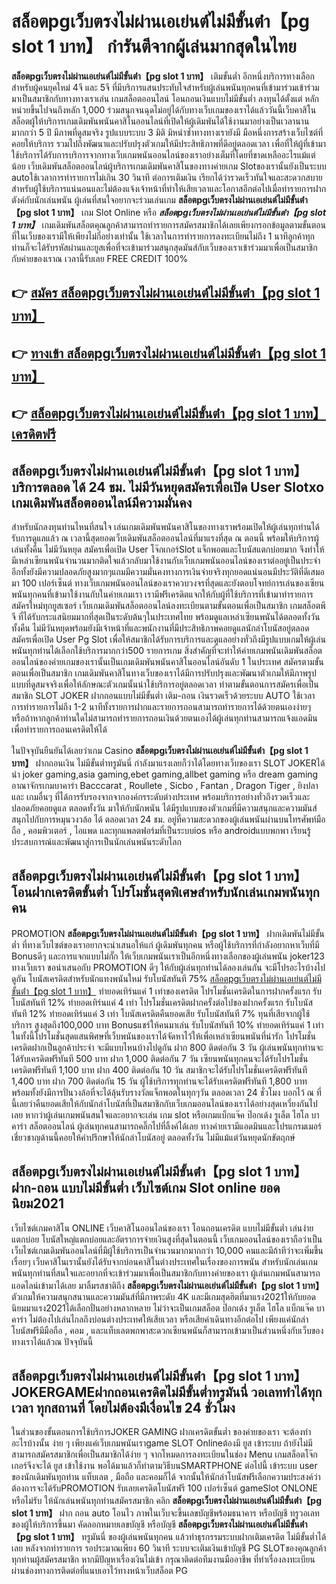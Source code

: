 # สล็อตpgเว็บตรงไม่ผ่านเอเย่นต์ไม่มีขั้นต่ํา【pg slot 1 บาท】  กำรันตีจากผู้เล่นมากสุดในไทย 

**สล็อตpgเว็บตรงไม่ผ่านเอเย่นต์ไม่มีขั้นต่ํา【pg slot 1 บาท】** เติมขั้นต่ำ  อีกหนึ่งบริการทางเลือกสำหรับผู้คนยุคใหม่ 4จี และ 5จี ที่มีบริการแสนประทับใจสำหรับผู้เล่นพนันทุกคนที่เข้ามาร่วมเข้าร่วมมาเป็นสมาชิกกับทางทางเราเล่น เกมสล็อตออนไลน์ โอนถอนเงินแบบไม่มีขั้นต่ำ ลงทุนได้ตั้งแต่ หลักหน่วยขึ้นไปจนถึงหลัก 1,000 ร่วมสนุกจนฉุดไม่อยู่ได้กับทางเว็บเกมของเราได้แล้ววันนี้เว็บคาสิโนสล็อตผู้ให้บริการเกมเดิมพันพนันคาสิโนออนไลน์ที่เปิดให้ผู้เดิมพันได้ใช้งานมาอย่างเป็นเวลานานมากกว่า 5 ปี มีภาพที่ดูสมจริง รูปแบบระบบ 3 มิติ
มิหนำซ้ำทางทางเรายังมี มือหนึ่งการสร้างเว็บไซต์ที่คอยให้บริการ  รวมไปถึงพัฒนาและปรับปรุงตัวเกมให้มีประสิทธิภาพที่ดีอยู่ตลอดเวลา เพื่อที่ให้ผู้ที่เข้ามาใช้บริการได้รับการบริการจากทางเว็บเกมพนันออนไลน์ของเราอย่างเต็มที่โดยที่ขาดเหลืออะไรแม้แต่น้อย เว็บเดิมพันสล็อตออนไลน์ผู้บริการเกมเดิมพันคาสิโนของทางค่ายเกม Slotของเรานั้นยังเป็นระบบ autoใช้เวลาการทำรายการไม่เกิน 30 วินาที ต่อการเติมเงิน เรียกได้ว่ารวดเร็วทันใจและสะดวกสบายสำหรับผู้ใช้บริการแน่นอนและไม่ต้องแจ้งเจ้าหน้าที่ทำให้เสียเวลาและโอกาสอีกต่อไปเมื่อทำรายการฝากตังค์กับนักเล่นพนัน
ผู้เล่นที่สนใจอยากจะร่วมเล่นเกม **สล็อตpgเว็บตรงไม่ผ่านเอเย่นต์ไม่มีขั้นต่ํา【pg slot 1 บาท】** เกม Slot Online หรือ ***สล็อตpgเว็บตรงไม่ผ่านเอเย่นต์ไม่มีขั้นต่ํา【pg slot 1 บาท】*** เกมเดิมพันสล็อตคุณลูกค้าสามารถทำรายการสมัครสมาชิกได้เลยเพียงกรอกข้อมูลตามขั้นตอนที่ในเว็บของเรามีให้เพียงไม่กี่อย่างเท่านั้น ใช้เวลาในการทำรายการลงทะเบียนไม่ถึง 1 นาทีลูกค้าทุกท่านก็จะได้รับรหัสผ่านและยูสเพื่อที่จะเข้ามาร่วมสนุกสุดมันส์กับเว็บของเราเข้าร่วมมาเพื่อเป็นสมาชิกกับค่ายของเราณ เวลานี้รับเลย FREE CREDIT 100%

## 👉 [สมัคร สล็อตpgเว็บตรงไม่ผ่านเอเย่นต์ไม่มีขั้นต่ํา【pg slot 1 บาท】](https://archa888.com/)
## 👉 [ทางเข้า สล็อตpgเว็บตรงไม่ผ่านเอเย่นต์ไม่มีขั้นต่ํา【pg slot 1 บาท】](https://archa888.com/)
## 👉 [สล็อตpgเว็บตรงไม่ผ่านเอเย่นต์ไม่มีขั้นต่ํา【pg slot 1 บาท】 เครดิตฟรี](https://archa888.com/)

## สล็อตpgเว็บตรงไม่ผ่านเอเย่นต์ไม่มีขั้นต่ํา【pg slot 1 บาท】 บริการตลอด ได้ 24 ชม. ไม่มีวันหยุดสมัครเพื่อเปิด User Slotxo เกมเดิมพันสล็อตออนไลน์มีความมั่นคง

สำหรับนักลงทุนท่านไหนที่สนใจ เล่นเกมเดิมพันพนันคาสิโนของทางเราพร้อมเปิดให้ผู้เล่นทุกท่านได้รับการดูแลแล้ว ณ เวลานี้สุดยอดเว็บเดิมพันสล็อตออนไลน์ที่มาแรงที่สุด ณ ตอนนี้ พร้อมให้บริการผู้เล่นทั้งคืน ไม่มีวันหยุด สมัครเพื่อเปิด User โจ๊กเกอร์Slot แจ็กพอตและโบนัสแตกบ่อยมาก จึงทำให้มีเหล่าเซียนพนันจำนวนมากติดใจแล้วกลับมาใช้งานกับเว็บเกมพนันออนไลน์ของเราต่ออยู่เป็นประจำ อีกทั้งยังมีความปลอดภัยสูงมากๆแถมมีความมั่นคงทางการเงินจ่ายจริงทุกยอดแน่นอนมีประวัติที่ดีเสมอมา 100 เปอร์เซ็นต์ ทางเว็บเกมพนันออนไลน์ของเราควบวงจรที่สุดและยังตอบโจทย์การเล่นของเซียนพนันทุกคนที่เข้ามาใช้งานกับในค่ายเกมเรา
เรามีฟรีเครดิตแจกให้กับผู้ที่ใช้บริการที่เข้ามาทำรายการสมัครใหม่ทุกยูสเซอร์ เว็บเกมเดิมพันสล็อตออนไลน์ลงทะเบียนตามขั้นตอนเพื่อเป็นสมาชิก เกมสล็อตพีจี ที่ได้รับกระแสนิยมมากที่สุดเป็นระดับต้นๆในประเทศไทย พร้อมดูแลเหล่าเซียนพนันได้ตลอดทั้งวัน ทั้งคืน ไม่มีวันหยุดพร้อมยังมีเจ้าหน้าที่และพนักงานที่มีประสิทธิภาพคอยดูแลนักล่าโบนัสอยู่ตลอด สมัครเพื่อเปิด User  Pg Slot เพื่อให้สมาชิกได้รับการบริการและดูแลอย่างทั่วถึงมีรูปแบบเกมให้ผู้เล่นพนันทุกท่านได้เลือกใช้บริการมากกว่า500 รายการเกม
สิ่งสำคัญที่จะทำให้ค่ายเกมพนันเดิมพันสล็อตออนไลน์ของค่ายเกมของเรานั้นเป็นเกมเดิมพันพนันคาสิโนออนไลน์อันดับ 1 ในประเทศ สมัครตามขั้นตอนเพื่อเป็นสมาชิก  เกมเดิมพันคาสิโนทางเว็บของเราได้มีการปรับปรุงและพัฒนาตัวเกมให้มีภาพรูปแบบที่ดูสมจจริงเพื่อให้ลักษณะตัวเกมนั้นน่าใช้บริการอยู่ตลอดเวลา ทำตามขั้นตอนการสมัครเพื่อเป็นสมาชิก SLOT JOKER ฝากถอนแบบไม่มีขั้นต่ำ เติม-ถอน เงินรวดเร็วด้วยระบบ AUTO ใช้เวลาการทำรายการไม่ถึง 1-2 นาทีทั้งรายการฝากและรายการถอนสามารถทำรายการได้ด้วยตนเองง่ายๆ หรือถ้าหากลูกค้าท่านใดไม่สามารถทำรายการถอนเงินด้วยตนเองได้ผู้เล่นทุกท่านสามารถแจ้งแอดมินเพื่อทำรายการถอนเครดิตให้ได้

ในปัจจุบันยืนยันได้เลยว่าเกม Casino **สล็อตpgเว็บตรงไม่ผ่านเอเย่นต์ไม่มีขั้นต่ํา【pg slot 1 บาท】** ฝากถอนเงิน ไม่มีขั้นต่ำทรูมันนี่ กำลังมาแรงเลยก็ว่าได้โดยทางเว็บของเรา SLOT JOKERได้นำ  joker gaming,asia gaming,ebet gaming,allbet gaming หรือ dream gaming อาณาจักรเกมบาคาร่า Bacccarat , Roullete , Sicbo , Fantan , Dragon Tiger , ยิงปลา และ เกมอื่นๆ ที่ได้การรับรองจากจากองค์กรระดับต่างประเทศ พร้อมบริการอย่างทั่วถึงรวดเร็วและปลอดภัยคอยดูแล ตลอดทั้งวัน มาให้กับนักพนัน ได้มีรูปแบบของตัวเกมที่มีความสนุกและความมันส์สนุกไปกับการหมุนวงวล้อ ได้ ตลอดเวลา 24 ชม. อยู่ที่ความสะดวกของผู้เล่นพนันผ่านบนโทรศัพท์มือถือ , คอมพิวเตอร์ , ไอแพด และทุกแพลตฟอร์มที่เป็นระบบios หรือ androidแบบพกพา เรียนรู้ประสบการณ์และพัฒนาสู่การเป็นนักเล่นพนันระดับโลก

## สล็อตpgเว็บตรงไม่ผ่านเอเย่นต์ไม่มีขั้นต่ํา【pg slot 1 บาท】 โอนฝากเครดิตขั้นต่ำ โปรโมชั่นสุดพิเศษสำหรับนักเล่นเกมพนันทุกคน

 PROMOTION  **สล็อตpgเว็บตรงไม่ผ่านเอเย่นต์ไม่มีขั้นต่ํา【pg slot 1 บาท】** ฝากเดิมพันไม่มีขั้นต่ำ ที่ทางเว็บไซต์ของเราอยากจะนำเสนอให้แก่  ผู้เดิมพันทุกคน หรือผู้ใช้บริการที่กำลังอยากหาเว็บที่มี Bonusดีๆ และการแจกแบบไม่กั๊ก ให้เว็บเกมพนันเราเป็นอีกหนึ่งทางเลือกของผู้เล่นพนัน joker123 ทางเว็บเรา ขอนำเสนอกับ PROMOTION ดีๆ ให้กับผู้เล่นทุกท่านได้ลองเล่นกัน จะมีโปรอะไรบ้างไปดูกัน
โบนัสเครดิตสำหรับนักแทงพนันใหม่ รับโบนัสทันที 75% [สล็อตpgเว็บตรงไม่ผ่านเอเย่นต์ไม่มีขั้นต่ํา【pg slot 1 บาท】](https://archa888.com/) ทำยอดเทิร์นแค่ 1 เท่าของเครดิต
โปรโมชั่นเครดิตในการฝากครั้งแรก รับโบนัสทันที 12% ทำยอดเทิร์นแค่ 4 เท่า
โปรโมชั่นเครดิตฝากครั้งต่อไปของฝากครั้งแรก รับโบนัสทันที 12% ทำยอดเทิร์นแค่ 3 เท่า
โบนัสเครดิตคืนยอดเสีย รับโบนัสทันที 7% ทุนที่เสียจากผู้ใช้บริการ สูงสุดถึง100,000 บาท
Bonusแชร์ให้คนมาเล่น รับโบนัสทันที 10% ทำยอดเทิร์นแค่ 1 เท่า
ในทั้งนี้โปรโมชั่นสุดแสนพิศษที่เว็บพนันของเราได้จัดหาไว้ให้เพื่อเหล่าเซียนพนันที่น่ารัก โปรโมชั่นเครดิตฝากเป็นลูกค้าประจำ จะมีแบบไหนบ้างไปดูกัน
ฝาก 800 ติดต่อกัน 3 วัน ผู้เล่นพนันทุกท่านจะได้รับเครดิตฟรีทันที 500 บาท
ฝาก 1,000 ติดต่อกัน 7 วัน เซียนพนันทุกคนจะได้รับโปรโมชั่นเครดิตฟรีทันที 1,100 บาท
ฝาก 400 ติดต่อกัน 10 วัน สมาชิกจะได้รับโปรโมชั่นเครดิตฟรีทันที 1,400 บาท
ฝาก 700 ติดต่อกัน 15 วัน ผู้ใช้บริการทุกท่านจะได้รับเครดิตฟรีทันที 1,800 บาท
พร้อมทั้งยังมีการปั่นวงล้อที่จะได้ลุ้นรับรางวัลแจ็กพอตในทุกๆวัน ตลอดเวลา 24 ชั่วโมง บอกไว้ ณ ที่นี้เลยว่าคืนยอดเสียให้กับนักล่าโบนัสที่เป็นสมาชิกกับเว็บเกมออนไลน์ของเราได้อย่างสุดเหวี่ยงกันไปเลย หากว่าผู้เล่นเกมพนันสนใจและอยากจะเล่น เกม slot  หรือเกมแบ็กแจ๊ค ป๊อกเด้ง รูเล็ต ไฮโล บาคาร่า สล็อตออนไลน์ ผู้เล่นทุกคนสามารถคลิ๊กไปที่ลิ้งค์ได้เลย ทางค่ายเรามีแอดมินและโปรแกรมเมอร์เชี่ยวชาญด้านนี้คอยให้คำปรึกษาให้นักล่าโบนัสอยู่ ตลอดทั้งวัน ไม่มีแม้แต่วันหยุดนักขัตฤกษ์

## สล็อตpgเว็บตรงไม่ผ่านเอเย่นต์ไม่มีขั้นต่ํา【pg slot 1 บาท】 ฝาก-ถอน แบบไม่มีขั้นต่ำ  เว็บไซต์เกม Slot online ยอดนิยม2021

เว็บไซต์เกมคาสิโน ONLINE เว็บคาสิโนออนไลน์ของเรา โอนถอนเครดิต แบบไม่มีขั้นต่ำ เล่นง่ายแตกบ่อย โบนัสใหญ่แตกบ่อยและอัตราการจ่ายเงินสูงที่สุดในตอนนี้ เว็บเกมออนไลน์ของเราถือว่าเป็น เว็บไซต์เกมเดิมพันออนไลน์ที่มีผู้ใช้บริการเป็นจำนวนมากมากกว่า 10,000 คนและมีถ้าทีว่าจะเพิ่มขึ้นเรื่อยๆ เว็บคาสิโนเรานั้นยังได้รับจากบ่อนคาสิโนต่างประเทศในเรื่องของการพนัน สำหรับนักเล่นเกมพนันทุกท่านที่สนใจและอยากที่จะเข้าร่วมมาเพื่อเป็นสมาชิกกับทางค่ายของเรา ผู้เล่นเกมพนันสามารถแอดไลน์เข้ามาได้เลย
	มาลิ้มรสชาติถึง **สล็อตpgเว็บตรงไม่ผ่านเอเย่นต์ไม่มีขั้นต่ํา【pg slot 1 บาท】** ตัวเกมให้ความสนุกสนานและความมันส์ที่มีภาพระดับ 4K และมีเกมสุดฮิตที่มาแรง2021ให้กับยอดนิยมมาแรง2021ได้เลือกปั่นอย่างหลากหลาย  ไม่ว่าจะเป็นเกมสล็อต ป๊อกเด้ง รูเล็ต ไฮโล แบ็กแจ๊ค บาคาร่า ไม่ต้องไปเล่นไกลถึงบ่อนต่างประเทศให้เสียเวลา หรือเสียค่าเดินทางอีกต่อไป เพียงแค่นักล่าโบนัสฟรีมีมือถือ , คอม , และแท็บเลตพกพาสะดวกเซียนพนันก็สามารถเข้ามาเป็นส่วนหนึ่งกับเว็บของทางเราได้แล้วณ ปัจจุบันนี้

## สล็อตpgเว็บตรงไม่ผ่านเอเย่นต์ไม่มีขั้นต่ํา【pg slot 1 บาท】 JOKERGAMEฝากถอนเครดิตไม่มีขั้นต่ำทรูมันนี่ วอเลททำได้ทุกเวลา ทุกสถานที่ โดยไม่ต้องมีเงื่อนไข 24 ชั่วโมง

ในส่วนของขั้นตอนการใช้บริการJOKER GAMING ฝากเครดิตขั้นต่ำ ของค่ายของเรา จะต้องทำอะไรบ้างนั้น ง่าย ๆ เพียงแค่เว็บเกมพนันเราgame SLOT Onlineต้องมี ยูส เข้าระบบ ถ้ายังไม่มีสามารถสมัครสมาชิกเพื่อเป็นสมาชิกได้ง่าย ๆ จากโหมดการลงทะเบียนในช่อง Menu เกมสล็อตโจ๊กเกอร์จึงจะได้ ยูส เข้าใช้งาน พอได้มาแล้วก็ทำตามวิธีบนSMARTPHONE ต่อไปนี้
เข้าระบบ user  ของนักเดิมพันทุกท่าน แท็บเลต , มือถือ และคอมก็ได้
จากนั้นให้นักล่าโบนัสฟรีเลือกความประสงค์ว่า ต้องการจะได้รับPROMOTION รับเลยเครดิตโบนัสฟรี 100 เปอร์เซ็นต์  gameSlot ONLONE หรือไม่รับ
ให้นักเล่นพนันทุกท่านสมัครสมาชิก คลิก **สล็อตpgเว็บตรงไม่ผ่านเอเย่นต์ไม่มีขั้นต่ํา【pg slot 1 บาท】** ฝาก ถอน auto โอนไว ภาพในเว็บจะขึ้นเลขบัญชีพร้อมธนาคาร หรือบัญชี ทรูวอเลท ของผู้ให้บริการขึ้นมา
คัดลอกหมายเลขบัญชี หรือบัญชี **สล็อตpgเว็บตรงไม่ผ่านเอเย่นต์ไม่มีขั้นต่ํา【pg slot 1 บาท】** ทรูมันนี่ ของผู้เล่นพนันทุกคน แล้วทำธุรกรรมระบบฝากเติมเครดิต ไม่มีขั้นต่ำได้เลย
หลังจากทำรายการ รอประมาณเพียง 60 วินาที ระบบจะเติมเงินเข้าบัญชี PG SLOTของคุณลูกค้าทุกท่านผู้สมัครสมาชิก
หากมีปัญหาเรื่องเงินไม่เข้า กรุณาติดต่อทีมงานมืออาชีพ ที่ทำเรื่องลงทะเบียนผ่านช่องทางการติดต่อที่แนบเอาไว้ทางหน้าเว็บสล็อต PG


